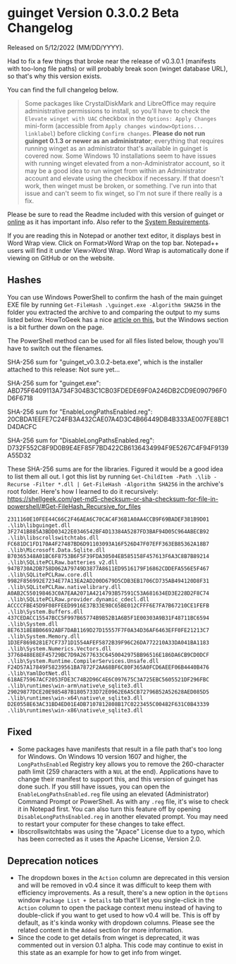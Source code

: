 # guinget Version 0.3.0.2 Beta Changelog
Released on 5/12/2022 (MM/DD/YYYY).

Had to fix a few things that broke near the release of v0.3.0.1 (manifests with too-long file paths) or will probably break soon (winget database URL), so that's why this version exists.

You can find the full changelog below.

> Some packages like CrystalDiskMark and LibreOffice may require administrative permissions to install, so you'll have to check the `Elevate winget with UAC` checkbox in the `Options: Apply Changes` mini-form (accessible from `Apply changes window>Options... linklabel`) before clicking `Confirm changes`. **Please do not run guinget 0.1.3 or newer as an administrator**; everything that requires running winget as an administrator that's available in guinget is covered now. Some Windows 10 installations seem to have issues with running winget elevated from a non-Administrator account, so it may be a good idea to run winget from within an Administrator account and elevate using the checkbox if necessary. If that doesn't work, then winget must be broken, or something. I've run into that issue and can't seem to fix winget, so I'm not sure if there really is a fix.

Please be sure to read the Readme included with this version of guinget or [online](https://github.com/DrewNaylor/guinget/blob/master/docs/readmes/readme-v0.3.0.2-beta.txt) as it has important info. Also refer to the [System Requirements](https://drew-naylor.com/guinget/system-requirements).

If you are reading this in Notepad or another text editor, it displays best in Word Wrap view. Click on Format>Word Wrap on the top bar. Notepad++ users will find it under View>Word Wrap. Word Wrap is automatically done if viewing on GitHub or on the website.

## Hashes

You can use Windows PowerShell to confirm the hash of the main guinget EXE file by running
`Get-FileHash .\guinget.exe -Algorithm SHA256` in the folder you extracted the archive to and comparing the output to my sums listed below. HowToGeek has a nice [article on this](https://www.howtogeek.com/67241/htg-explains-what-are-md5-sha-1-hashes-and-how-do-i-check-them/), but the Windows section is a bit further down on the page.

The PowerShell method can be used for all files listed below, though you'll have to switch out the filenames.

SHA-256 sum for "guinget_v0.3.0.2-beta.exe", which is the installer attached to this release:
Not sure yet...

SHA-256 sum for "guinget.exe":
ABD75F6409113A734F304B3C1CB03FDEDE69F0A246DB2CD9E090796F0D6F6718

SHA-256 sum for "EnableLongPathsEnabled.reg":
20CBDA1EEFE7C24FB3A432CAE07A4D3C4B66449DB4B333AE007FE8BC1D4DACFC

SHA-256 sum for "DisableLongPathsEnabled.reg":
D732F552C8F9D0B9E4EF85F7BD422CB6136434994F9E5267C4F94F9139A55D32

These SHA-256 sums are for the libraries. Figured it would be a good idea to list them all out. I got this list by running `Get-ChildItem -Path .\lib -Recurse -Filter *.dll | Get-FileHash -Algorithm SHA256` in the archive's root folder. Here's how I learned to do it recursively: https://shellgeek.com/get-md5-checksum-or-sha-checksum-for-file-in-powershell/#Get-FileHash_Recursive_for_files

```text
2311160E10FEE44C66C2F46AEA6C70CAC4F36B1A0AA4CCB9F69BADEF381B9D01       .\lib\libguinget.dll
3F2741B885A3BDD03422E0346542BF4D13384A5287FD3BAF94D05C964ABECB92       .\lib\libscrollswitchtabs.dll
FC681DC1FD170A4F27487BD6D91103093A16F526D47F07EFF363EB85362A18B7       .\lib\Microsoft.Data.Sqlite.dll
B70365348A01BC6F8753B6F5F39FDA30504EB585158F457613F6A3C8B7B89214       .\lib\SQLitePCLRaw.batteries_v2.dll
947B730A2DB758D062A79749D3877A8611ED9516179F16862CDDEFA556E5F467       .\lib\SQLitePCLRaw.core.dll
9982F856992E7234E77A13EA2AD200D679D5CDB3EB1706CD735AB494120D8F31       .\lib\SQLitePCLRaw.nativelibrary.dll
A0AB2C550198463C0A7EAA2071A4214793B57591C53A681634ED3E228D2F8C74       .\lib\SQLitePCLRaw.provider.dynamic_cdecl.dll
ACCCCFBE45D9F08FFEED9916E37B33E98C65BE012CFFF6E7FA7B67210CE1FEFB       .\lib\System.Buffers.dll
437CEDACC15547BCC5F997B65774B9B52B1A6B5F1E00303A9B31F48711BC6594       .\lib\System.dll
8E76318E8B06692ABF7DAB1169D27D15557F7F0A34D36AF6463EFF0FE21213C7       .\lib\System.Memory.dll
1D3EF8698281E7CF7371D1554AFEF5872B39F96C26DA772210A33DA041BA1183       .\lib\System.Numerics.Vectors.dll
37768488E8EF45729BC7D9A2677633C6450042975BB96516E186DA6CB9CD0DCF       .\lib\System.Runtime.CompilerServices.Unsafe.dll
F24D57A17849F58239561BA7872F2AA68BF6C80F365A0FCD6AEEF06B4440B476       .\lib\YamlDotNet.dll
618AE75967ACF2053FDE3C74B2D96C4E6C097675C3A725EBC5605521DF296FBC       .\lib\runtimes\win-arm\native\e_sqlite3.dll
29029877DCE20E985487B1805733D72E0962E6A5CB72796B52A52628AED085D5       .\lib\runtimes\win-x64\native\e_sqlite3.dll
D2E0558E63AC31BD4ED01E4DB7107812808B17C0223455C00482F631C0B43339       .\lib\runtimes\win-x86\native\e_sqlite3.dll
```


## Fixed

- Some packages have manifests that result in a file path that's too long for Windows. On Windows 10 version 1607 and higher, the `LongPathsEnabled` Registry key allows you to remove the 260-character path limit (259 characters with a `NUL` at the end). Applications have to change their manifest to support this, and this version of guinget has done such. If you still have issues, you can open the `EnableLongPathsEnabled.reg` file using an elevated (Administrator) Command Prompt or PowerShell. As with any `.reg` file, it's wise to check it in Notepad first. You can also turn this feature off by opening `DisableLongPathsEnabled.reg` in another elevated prompt. You may need to restart your computer for these changes to take effect.
- libscrollswitchtabs was using the "Apace" License due to a typo, which has been corrected as it uses the Apac*h*e License, Version 2.0.

## Deprecation notices

- The dropdown boxes in the `Action` column are deprecated in this version and will be removed in v0.4 since it was difficult to keep them with efficiency improvements. As a result, there's a new option in the `Options` window `Package List + Details` tab that'll let you single-click in the `Action` column to open the package context menu instead of having to double-click if you want to get used to how v0.4 will be. This is off by default, as it's kinda wonky with dropdown columns. Please see the related content in the `Added` section for more information.
- Since the code to get details from winget is deprecated, it was commented out in version 0.1 alpha. This code may continue to exist in this state as an example for how to get info from winget.